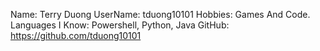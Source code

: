 Name: Terry Duong
UserName: tduong10101
Hobbies: Games And Code.
Languages I Know: Powershell, Python, Java
GitHub: https://github.com/tduong10101
